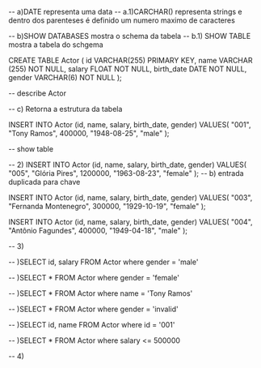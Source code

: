 -- a)DATE representa uma data
-- a.1)CARCHAR() representa strings e dentro dos parenteses é definido um numero maximo de caracteres

-- b)SHOW DATABASES mostra o schema da tabela
-- b.1) SHOW TABLE mostra a tabela do schgema

CREATE TABLE Actor (
id VARCHAR(255) PRIMARY KEY,
name VARCHAR (255) NOT NULL,
salary FLOAT NOT NULL,
birth_date DATE NOT NULL,
gender VARCHAR(6) NOT NULL
);

-- describe Actor

-- c) Retorna a estrutura da tabela

INSERT INTO Actor (id, name, salary, birth_date, gender)
VALUES(
"001",
"Tony Ramos",
400000,
"1948-08-25",
"male"
);

-- show table

-- 2)
INSERT INTO Actor (id, name, salary, birth_date, gender)
VALUES(
"005",
"Glória Pires",
1200000,
"1963-08-23",
"female"
);
-- b) entrada duplicada para chave

INSERT INTO Actor (id, name, salary, birth_date, gender)
VALUES(
"003",
"Fernanda Montenegro",
300000,
"1929-10-19",
"female"
);

INSERT INTO Actor (id, name, salary, birth_date, gender)
VALUES(
"004",
"Antônio Fagundes",
400000,
"1949-04-18",
"male"
);

-- 3)

-- )SELECT id, salary FROM Actor where gender = 'male'

-- )SELECT \* FROM Actor where gender = 'female'

-- )SELECT \* FROM Actor where name = 'Tony Ramos'

-- )SELECT \* FROM Actor where gender = 'invalid'

-- )SELECT id, name FROM Actor where id = '001'

-- )SELECT \* FROM Actor where salary <= 500000

-- 4)
